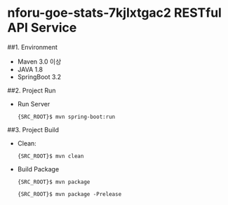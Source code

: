 # nforu-goe-stats-7kjlxtgac2 RESTful API Service

##1. Environment
- Maven 3.0 이상
- JAVA 1.8
- SpringBoot 3.2

##2. Project Run
- Run Server

    `{SRC_ROOT}$ mvn spring-boot:run`

##3. Project Build
- Clean: 

    `{SRC_ROOT}$ mvn clean`

- Build Package

    `{SRC_ROOT}$ mvn package`
    
    `{SRC_ROOT}$ mvn package -Prelease`
    

